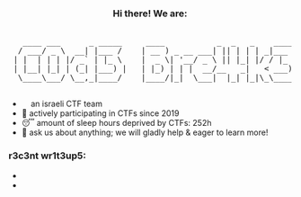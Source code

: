 <h3 align="center">Hi there! We are:</h3>

<pre align="center"> 
   ____ ___      _ _____     ____           _  _   _    _____          
  / ___/ _ \  __| |___ /    | __ ) _ __ ___| || | | | _|___ / _ __ ___ 
 | |  | | | |/ _` | |_ \    |  _ \| '__/ _ \ || |_| |/ / |_ \| '__/ __|
 | |__| |_| | (_| |___) |   | |_) | | |  __/__   _|   < ___) | |  \__ \
  \____\___/ \__,_|____/    |____/|_|  \___|  |_| |_|\_\____/|_|  |___/
                                                                        
</pre>

- <img src="https://upload.wikimedia.org/wikipedia/commons/thumb/d/d4/Flag_of_Israel.svg/468px-Flag_of_Israel.svg.png" height="12" alt="" />   an israeli CTF team 
- 💪 actively participating in CTFs since 2019  
- 😴 amount of sleep hours deprived by CTFs: 252h
- 💬 ask us about anything; we will gladly help & eager to learn more!  

### r3c3nt wr1t3up5:
-
-  

